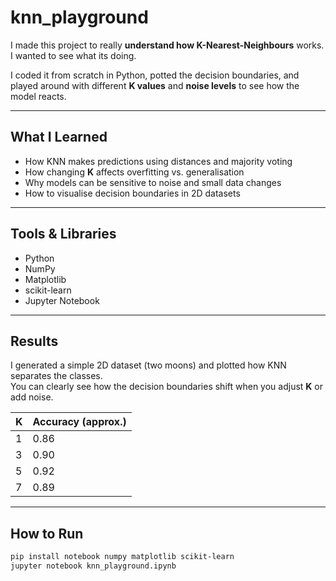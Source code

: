 # knn_playground
I made this project to really **understand how K-Nearest-Neighbours** works. I wanted to see what its doing.

I coded it from scratch in Python, potted the decision boundaries, and played around with different **K values** and **noise levels** to see how the model reacts.

---

## What I Learned

- How KNN makes predictions using distances and majority voting  
- How changing **K** affects overfitting vs. generalisation  
- Why models can be sensitive to noise and small data changes  
- How to visualise decision boundaries in 2D datasets  

---

## Tools & Libraries
- Python  
- NumPy  
- Matplotlib  
- scikit-learn  
- Jupyter Notebook  

---

## Results
I generated a simple 2D dataset (two moons) and plotted how KNN separates the classes.  
You can clearly see how the decision boundaries shift when you adjust **K** or add noise.

| K | Accuracy (approx.) |
|---|--------------------|
| 1 | 0.86 |
| 3 | 0.90 |
| 5 | 0.92 |
| 7 | 0.89 |

---

## How to Run
```bash
pip install notebook numpy matplotlib scikit-learn
jupyter notebook knn_playground.ipynb
